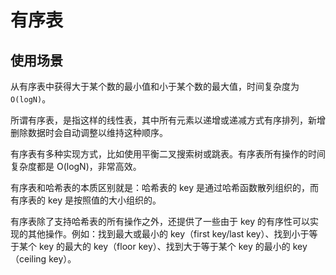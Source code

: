 # 有序表





## 使用场景

从有序表中获得大于某个数的最小值和小于某个数的最大值，时间复杂度为 `O(logN)`。

所谓有序表，是指这样的线性表，其中所有元素以递增或递减方式有序排列，新增删除数据时会自动调整以维持这种顺序。

有序表有多种实现方式，比如使用平衡二叉搜索树或跳表。有序表所有操作的时间复杂度都是 O(logN)，非常高效。



有序表和哈希表的本质区别就是：哈希表的 key 是通过哈希函数散列组织的，而有序表的 key 是按照值的大小组织的。

有序表除了支持哈希表的所有操作之外，还提供了一些由于 key 的有序性可以实现的其他操作。例如：找到最大或最小的 key（first key/last key）、找到小于等于某个 key 的最大的 key（floor key）、找到大于等于某个 key 的最小的 key（ceiling key）。